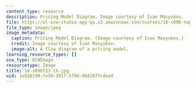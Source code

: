 ```yaml
---
content_type: resource
description: Pricing Model Diagram. Image courtesy of Ivan Masyukov.
file: https://ol-ocw-studio-app-qa.s3.amazonaws.com/courses/18-s096-topics-in-mathematics-with-applications-in-finance-fall-2013/1e816198fe303017579d9b42077cdeed_18-s096f13-th.jpg
file_type: image/jpeg
image_metadata:
  caption: Pricing Model Diagram. (Image courtesy of Ivan Masyukov.)
  credit: Image courtesy of Ivan Masyukov.
  image-alt: A flow diagram of a pricing model.
learning_resource_types: []
ocw_type: OCWImage
resourcetype: Image
title: 18-s096f13-th.jpg
uid: 1e816198-fe30-3017-579d-9b42077cdeed
---
```

